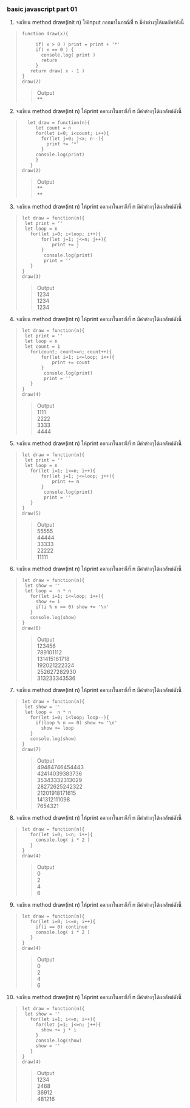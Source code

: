 ### basic javascript part 01  
 1. จงเขียน method draw(init n) ให้input ออกมาในกรณีที่ี n มีค่าต่างๆได้ผลลัพธ์ดังนี้  
>``` let print = ''  
>function draw(x){  
>  
>      if( x > 0 ) print = print + '*'  
>      if( x == 0 ) {  
>        console.log( print )  
>        return  
>      }  
>    return draw( x - 1 )  
>}  
> draw(2)  
>```  
>>Output  
>>**
2. จงเขียน method draw(int n) ให้print ออกมาในกรณีที่ n มีค่าต่างๆได้ผลลัพธ์ดังนี้  
>```let print = ''  
>   let draw = function(n){  
>      let count = n  
>      for(let i=0; i<count; i++){  
>        for(let j=0; j<x; n--){  
>          print += '*'  
>        }  
>      console.log(print)  
>      }  
>    }  
>draw(2)  
>```  
>>Output  
>>**  
>>**  
3. จงเขียน method draw(int n) ให้print ออกมาในกรณีที่ n มีค่าต่างๆได้ผลลัพธ์ดังนี้  
>```  
>let draw = function(n){
>  let print = ''
>  let loop = n  
>    for(let i=0; i<loop; i++){
>        for(let j=1; j<=n; j++){
>            print += j
>        }
>         console.log(print)
>         print = ''
>    }
>}
>draw(3)
>```
>>Output  
>>1234  
>>1234  
>>1234  
4. จงเขียน method draw(int n) ให้print ออกมาในกรณีที่ n มีค่าต่างๆได้ผลลัพธ์ดังนี้  
>```  
>let draw = function(n){
>  let print = ''
>  let loop = n
>  let count = 1
>    for(count; count<=n; count++){
>        for(let i=1; i<=loop; i++){
>            print += count
>        }
>         console.log(print)
>         print = ''
>    }  
>}  
>draw(4) 
>```  
>>Output  
>> 1111  
>> 2222  
>> 3333  
>> 4444  
5. จงเขียน method draw(int n) ให้print ออกมาในกรณีที่ n มีค่าต่างๆได้ผลลัพธ์ดังนี้  
>```  
>let draw = function(n){
>  let print = ''
>  let loop = n
>    for(let i=1; i<=n; i++){
>        for(let j=1; j<=loop; j++){
>            print += n
>        }
>         console.log(print)
>         print = ''
>    }  
>}  
>draw(5) 
>```  
>>Output  
>>55555  
>>44444  
>>33333  
>>22222  
>>11111  
6. จงเขียน method draw(int n) ให้print ออกมาในกรณีที่ n มีค่าต่างๆได้ผลลัพธ์ดังนี้  
>```  
>let draw = function(n){
>  let show = ''
>  let loop =  n * n
>    for(let i=1; i<=loop; i++){
>      show += i
>      if(i % n == 0) show += '\n'
>    }
>    console.log(show)
>}
>draw(6)
>```  
>>Output  
>>123456  
>>789101112  
>>131415161718  
>>192021222324  
>>252627282930  
>>313233343536  
7. จงเขียน method draw(int n) ให้print ออกมาในกรณีที่ n มีค่าต่างๆได้ผลลัพธ์ดังนี้  
>```  
> let draw = function(n){
>  let show = ''
>  let loop =  n * n
>    for(let i=0; i<loop; loop--){
>      if(loop % n == 0) show += '\n'
>        show += loop
>    }
>    console.log(show)
>} 
>draw(7)
>```  
>>Output  
>>49484746454443  
>>42414039383736  
>>35343332313029  
>>28272625242322  
>>21201918171615  
>>141312111098  
>>7654321  
8. จงเขียน method draw(int n) ให้print ออกมาในกรณีที่ n มีค่าต่างๆได้ผลลัพธ์ดังนี้  
>```  
> let draw = function(n){
>    for(let i=0; i<n; i++){
>      console.log( i * 2 )
>    }
>}
>draw(4)
>```  
>>Output  
>>0  
>>2  
>>4  
>>6  
9. จงเขียน method draw(int n) ให้print ออกมาในกรณีที่ n มีค่าต่างๆได้ผลลัพธ์ดังนี้  
>```  
> let draw = function(n){
>    for(let i=0; i<=n; i++){
>      if(i == 0) continue
>      console.log( i * 2 )
>    }
>}
>draw(4)
>```  
>>Output  
>>0  
>>2  
>>4  
>>6  
10. จงเขียน method draw(int n) ให้print ออกมาในกรณีที่ n มีค่าต่างๆได้ผลลัพธ์ดังนี้  
>```  
>let draw = function(n){
>  let show = ''
>    for(let i=1; i<=n; i++){
>      for(let j=1; j<=n; j++){
>        show += j * i    
>      }
>      console.log(show)
>      show = ''
>    }
>}
>draw(4)
>```  
>>Output  
>>1234  
>>2468  
>>36912  
>>481216  